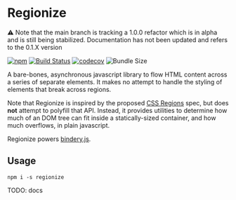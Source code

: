 # Regionize

⚠️ Note that the main branch is tracking a 1.0.0 refactor
which is in alpha and is still being stabilized. Documentation
has not been updated and refers to the 0.1.X version

[![npm](https://img.shields.io/npm/v/regionize.svg)](https://www.npmjs.com/package/regionize)
[![Build Status](https://travis-ci.com/evnbr/regionize.svg?branch=master)](https://travis-ci.com/evnbr/regionize)
[![codecov](https://codecov.io/gh/evnbr/regionize/branch/master/graph/badge.svg)](https://codecov.io/gh/evnbr/regionize)
![Bundle Size](https://img.shields.io/bundlephobia/minzip/regionize.svg)

A bare-bones, asynchronous javascript library to flow HTML content across a
series of separate elements. It makes no attempt to handle the styling of
elements that break across regions.

Note that Regionize is inspired by the proposed [CSS Regions](http://alistapart.com/blog/post/css-regions-considered-harmful) spec, but does **not** attempt to polyfill that API.
Instead, it provides utilities to determine how much of an DOM tree can fit inside a statically-sized container, and how much overflows, in plain javascript.

Regionize powers [bindery.js](https://evanbrooks.info/bindery/).

## Usage

```
npm i -s regionize
```

TODO: docs